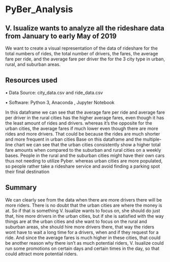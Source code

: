 # PyBer_Analysis
## V. Isualize wants to analyze all the rideshare data from January to early May of 2019 
We want to create a visual representation of the data of rideshare for the total numbers of rides, the total number of drivers, the fares, the average fare per ride, and the average fare per driver the for the 3 city type in urban, rural, and suburban areas. 
##  Resources used
•	Data Source: city_data.csv and ride_data.csv

•	Software: Python 3, Anaconda , Jupyter Notebook 

In this dataframe we can see that the average fare per ride and average fare per driver in the rural cities has the higher average fares, even though it has the least amount of rides and drivers. whereas it’s the opposite for the urban cities, the average fares if much lower even though there are more rides and more drivers. That could be because the rides are much shorter and more frequent in urban cities 
Base on this dataframe and the multiple-line chart we can see that the urban cities consistently show a higher total fare amounts when compared to the suburban and rural cities on a weekly bases. People in the rural and the suburban cities might have their own cars thus not needing to utilize Pyber. whereas urban cities are more populated, so people rather take a rideshare service and avoid finding a parking spot their final destination

## Summary
We can clearly see from the data when there are more drivers there will be more riders. There is no doubt that the urban cities are where the money is at. So if that is something V. Isualize wants to focus on, she should do just that, hire more drivers in the urban cities, but if she is satisfied  with the way things are at the urban cities and she want to focus on the rural and suburban areas, she should hire more drivers there, that way the riders wont have to wait a long time for a drivers, when and if they request for a ride. And since the average fares is much higher in these cities, that could be another reason why there isn’t as much potential riders, V. Isualize could run some promotions on certain days and certain times in the day, so that could attract more potential riders.
